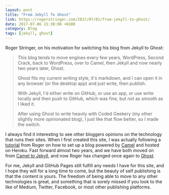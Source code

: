 ```yaml
---
layout: post
title: "From Jekyll To Ghost"
link: https://rogerstringer.com/2017/07/01/from-jekyll-to-ghost/
date: 2017-07-06 15:30:00 +0100
category: Blog
tags: [jekyll, ghost]
---
```


Roger Stringer, on his motivation for switching his blog from Jekyll to Ghost:

>This blog tends to move engines every few years, WordPress, Second Crack, back to WordPress, over to Camel, then Jekyll and now nearly two years later, Ghost.
>
>Ghost fits my current writing style, it's markdown, and I can open it in any browser (or the desktop app) and just write, then publish.
>
>With Jekyll, I'd either write on GitHub, or use an app, or use write locally and then push to GitHub, which was fine, but not as smooth as I liked it.
>
>After using Ghost to write heavily with Coded Geekery (my other slightly more opinionated blog), I just like that flow better, so I made the switch.

I always find it interesting to see other bloggers opinions on the technology that runs their sites. When I first created this site, I was actually following a [tutorial][camelrog] from Roger on how to set up a blog powered by [Camel][camel] and hosted on Heroku. Fast forward almost two years, and we have both moved on from [Camel to Jekyll][ctj], and now Roger has changed once again to [Ghost][ghost].

For me, Jekyll and GitHub Pages still fulfill any needs I have for this site, and I hope they will for a long time to come, but the beauty of self publishing is that the content is yours. The freedom of being able to move to any other technologies is great, and something that is sorely missed if you look to the like of Medium, Twitter, Facebook, or most other publishing platforms.

[camelrog]:https://www.sitepoint.com/deploying-camel-js-blog-heroku/
[camel]:https://github.com/cliss/camel
[ctj]:http://colm.io/2016/11/11/camel-to-jekyll/
[ghost]:https://ghost.org/
